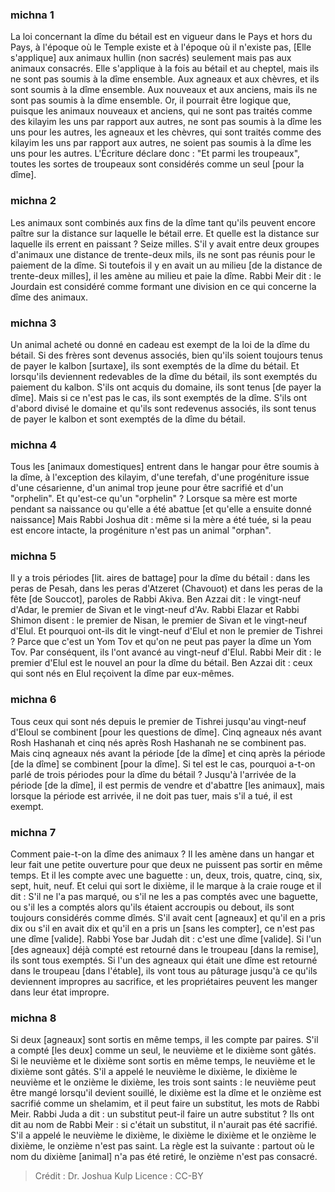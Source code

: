 
### michna 1
La loi concernant la dîme du bétail est en vigueur dans le Pays et hors du Pays, à l'époque où le Temple existe et à l'époque où il n'existe pas, [Elle s'applique] aux animaux hullin (non sacrés) seulement mais pas aux animaux consacrés. Elle s'applique à la fois au bétail et au cheptel, mais ils ne sont pas soumis à la dîme ensemble. Aux agneaux et aux chèvres, et ils sont soumis à la dîme ensemble. Aux nouveaux et aux anciens, mais ils ne sont pas soumis à la dîme ensemble. Or, il pourrait être logique que, puisque les animaux nouveaux et anciens, qui ne sont pas traités comme des kilayim les uns par rapport aux autres, ne sont pas soumis à la dîme les uns pour les autres, les agneaux et les chèvres, qui sont traités comme des kilayim les uns par rapport aux autres, ne soient pas soumis à la dîme les uns pour les autres. L'Écriture déclare donc : "Et parmi les troupeaux", toutes les sortes de troupeaux sont considérés comme un seul [pour la dîme].

### michna 2
Les animaux sont combinés aux fins de la dîme tant qu'ils peuvent encore paître sur la distance sur laquelle le bétail erre. Et quelle est la distance sur laquelle ils errent en paissant ? Seize milles. S'il y avait entre deux groupes d'animaux une distance de trente-deux mils, ils ne sont pas réunis pour le paiement de la dîme. Si toutefois il y en avait un au milieu [de la distance de trente-deux milles], il les amène au milieu et paie la dîme. Rabbi Meir dit : le Jourdain est considéré comme formant une division en ce qui concerne la dîme des animaux.

### michna 3
Un animal acheté ou donné en cadeau est exempt de la loi de la dîme du bétail. Si des frères sont devenus associés, bien qu'ils soient toujours tenus de payer le kalbon [surtaxe], ils sont exemptés de la dîme du bétail. Et lorsqu'ils deviennent redevables de la dîme du bétail, ils sont exemptés du paiement du kalbon. S'ils ont acquis du domaine, ils sont tenus [de payer la dîme]. Mais si ce n'est pas le cas, ils sont exemptés de la dîme. S'ils ont d'abord divisé le domaine et qu'ils sont redevenus associés, ils sont tenus de payer le kalbon et sont exemptés de la dîme du bétail.

### michna 4
Tous les [animaux domestiques] entrent dans le hangar pour être soumis à la dîme, à l'exception des kilayim, d'une terefah, d'une progéniture issue d'une césarienne, d'un animal trop jeune pour être sacrifié et d'un "orphelin". Et qu'est-ce qu'un "orphelin" ? Lorsque sa mère est morte pendant sa naissance ou qu'elle a été abattue [et qu'elle a ensuite donné naissance] Mais Rabbi Joshua dit : même si la mère a été tuée, si la peau est encore intacte, la progéniture n'est pas un animal "orphan".

### michna 5
Il y a trois périodes [lit. aires de battage] pour la dîme du bétail : dans les peras de Pesah, dans les peras d'Atzeret (Chavouot) et dans les peras de la fête [de Souccot], paroles de Rabbi Akiva. Ben Azzai dit : le vingt-neuf d'Adar, le premier de Sivan et le vingt-neuf d'Av. Rabbi Elazar et Rabbi Shimon disent : le premier de Nisan, le premier de Sivan et le vingt-neuf d'Elul. Et pourquoi ont-ils dit le vingt-neuf d'Elul et non le premier de Tishrei ? Parce que c'est un Yom Tov et qu'on ne peut pas payer la dîme un Yom Tov. Par conséquent, ils l'ont avancé au vingt-neuf d'Elul. Rabbi Meir dit : le premier d'Elul est le nouvel an pour la dîme du bétail. Ben Azzai dit : ceux qui sont nés en Elul reçoivent la dîme par eux-mêmes.

### michna 6
Tous ceux qui sont nés depuis le premier de Tishrei jusqu'au vingt-neuf d'Eloul se combinent [pour les questions de dîme]. Cinq agneaux nés avant Rosh Hashanah et cinq nés après Rosh Hashanah ne se combinent pas. Mais cinq agneaux nés avant la période [de la dîme] et cinq après la période [de la dîme] se combinent [pour la dîme]. Si tel est le cas, pourquoi a-t-on parlé de trois périodes pour la dîme du bétail ? Jusqu'à l'arrivée de la période [de la dîme], il est permis de vendre et d'abattre [les animaux], mais lorsque la période est arrivée, il ne doit pas tuer, mais s'il a tué, il est exempt.

### michna 7
Comment paie-t-on la dîme des animaux ? Il les amène dans un hangar et leur fait une petite ouverture pour que deux ne puissent pas sortir en même temps. Et il les compte avec une baguette : un, deux, trois, quatre, cinq, six, sept, huit, neuf. Et celui qui sort le dixième, il le marque à la craie rouge et il dit : S'il ne l'a pas marqué, ou s'il ne les a pas comptés avec une baguette, ou s'il les a comptés alors qu'ils étaient accroupis ou debout, ils sont toujours considérés comme dîmés. S'il avait cent [agneaux] et qu'il en a pris dix ou s'il en avait dix et qu'il en a pris un [sans les compter], ce n'est pas une dîme [valide]. Rabbi Yose bar Judah dit : c'est une dîme [valide]. Si l'un [des agneaux] déjà compté est retourné dans le troupeau [dans la remise], ils sont tous exemptés. Si l'un des agneaux qui était une dîme est retourné dans le troupeau [dans l'étable], ils vont tous au pâturage jusqu'à ce qu'ils deviennent impropres au sacrifice, et les propriétaires peuvent les manger dans leur état impropre.

### michna 8
Si deux [agneaux] sont sortis en même temps, il les compte par paires. S'il a compté [les deux] comme un seul, le neuvième et le dixième sont gâtés. Si le neuvième et le dixième sont sortis en même temps, le neuvième et le dixième sont gâtés. S'il a appelé le neuvième le dixième, le dixième le neuvième et le onzième le dixième, les trois sont saints : le neuvième peut être mangé lorsqu'il devient souillé, le dixième est la dîme et le onzième est sacrifié comme un shelamim, et il peut faire un substitut, les mots de Rabbi Meir. Rabbi Juda a dit : un substitut peut-il faire un autre substitut ? Ils ont dit au nom de Rabbi Meir : si c'était un substitut, il n'aurait pas été sacrifié. S'il a appelé le neuvième le dixième, le dixième le dixième et le onzième le dixième, le onzième n'est pas saint. La règle est la suivante : partout où le nom du dixième [animal] n'a pas été retiré, le onzième n'est pas consacré.

>Crédit : Dr. Joshua Kulp
>Licence : CC-BY